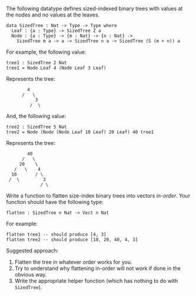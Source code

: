The following datatype defines sized-indexed binary trees with values at the
nodes and no values at the leaves.

```
data SizedTree : Nat -> Type -> Type where
  Leaf : {a : Type} -> SizedTree Z a
  Node : {a : Type} -> {m : Nat} -> {n : Nat} ->
    SizedTree m a -> a -> SizedTree n a -> SizedTree (S (m + n)) a
```

For example, the following value:

```
tree1 : SizedTree 2 Nat
tree1 = Node Leaf 4 (Node Leaf 3 Leaf)
```

Represents the tree:

```
        4
      /   \
           3
         /  \
```

And, the following value:

```
tree2 : SizedTree 5 Nat
tree2 = Node (Node (Node Leaf 10 Leaf) 20 Leaf) 40 tree1
```

Represents the tree:


```
        40
      /   \
     20    \
   /   \    4
  10       / \
 /  \         3
             / \
```

Write a function to flatten size-index binary trees into vectors *in-order*.
Your function should have the following type:

```
flatten : SizedTree n Nat -> Vect n Nat
```

For example:

```
flatten tree1 -- should produce [4, 3]
flatten tree2 -- should produce [10, 20, 40, 4, 3]
```

Suggested approach:

1. Flatten the tree in whatever order works for you.
2. Try to understand why flattening in-order will not work if done in the
   obvious way.
3. Write the appropriate helper function (which has nothing to do with
   `SizedTree`).